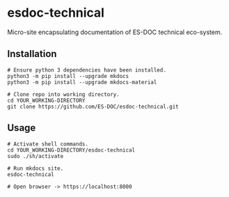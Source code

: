 # esdoc-technical

Micro-site encapsulating documentation of ES-DOC technical eco-system.

## Installation

```
# Ensure python 3 dependencies have been installed.
python3 -m pip install --upgrade mkdocs
python3 -m pip install --upgrade mkdocs-material

# Clone repo into working directory.
cd YOUR_WORKING-DIRECTORY
git clone https://github.com/ES-DOC/esdoc-technical.git
```

## Usage

```
# Activate shell commands.
cd YOUR_WORKING-DIRECTORY/esdoc-technical
sudo ./sh/activate

# Run mkdocs site.
esdoc-technical

# Open browser -> https://localhost:8000
```
